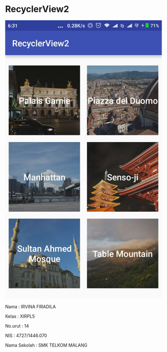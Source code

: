# RecyclerView2


![Re2.jpeg](https://github.com/irvinafiradila/RecyclerView2/blob/master/Re2.jpeg)



Nama            : IRVINA FIRADILA


Kelas           : XIRPL5


No.urut         : 14


NIS             : 4727/1446.070


Nama Sekolah    : SMK TELKOM MALANG
